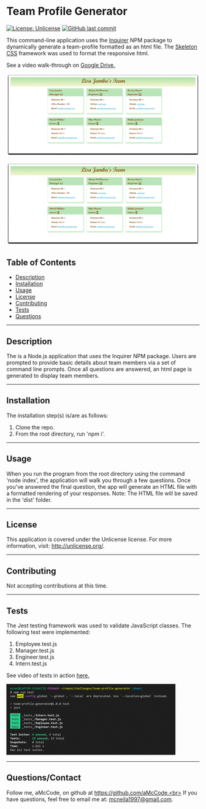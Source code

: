 
# Team Profile Generator

[![License: Unlicense](https://img.shields.io/badge/License-Unlicense-blue.svg)](http://unlicense.org/) [![GitHub last commit](https://img.shields.io/github/last-commit/aMcCode/readme-generator?style=flat)]()

This command-line application uses the [Inquirer](https://www.npmjs.com/package/inquirer) NPM package to dynamically generate a team-profile formatted as an html file. The [Skeleton CSS](http://getskeleton.com/) framework was used to format the responsive html.

See a video walk-through on [Google Drive.](https://drive.google.com/file/d/1vRkyAAO6ohqORGAxU0sJfGnSGpeS9284/view )

![Team Profile Screenshot](./images/Output.gif?raw=true "Team Profile Screenshot")

![Inquirer Prompts](./images/Output.gif?raw=true "Inquirer Prompts")

## Table of Contents
* [Description](#Description)
* [Installation](#Installation)
* [Usage](#Usage)
* [License](#License)
* [Contributing](#Contributing)
* [Tests](#Tests)
* [Questions](#Questions)
***

## Description
The is a Node.js application that uses the Inquirer NPM package. Users are prompted to provide basic details about team members via a set of command line prompts. Once all questions are answered, an html page is generated to display team members.
***

## Installation
The installation step(s) is/are as follows:

1. Clone the repo.
2. From the root directory, run 'npm i'.

***

## Usage
When you run the program from the root directory using the command 'node index', the application will walk you through a few questions. Once you've answered the final question, the app will generate an HTML file with a formatted rendering of your responses. Note: The HTML file will be saved in the 'dist' folder.
***

## License
This application is covered under the Unlicense license. For more information, visit:
  http://unlicense.org/.
***

## Contributing
Not accepting contributions at this time.
***

## Tests
The Jest testing framework was used to validate JavaScript classes. The following test were implemented:
1. Employee.test.js
2. Manager.test.js
3. Engineer.test.js
4. Intern.test.js

See video of tests in action [here.](https://drive.google.com/file/d/1t0Sig9prMVmzJNWfzeSNYFgAyNegKvCI/view)

![Passed Test Screenshot](./images/Tests.gif?raw=true "Passed Test Screenshot")


***

## Questions/Contact

Follow me, aMcCode, on github at https://github.com/aMcCode.<br>
If you have questions, feel free to email me at: mcneila1997@gmail.com.

